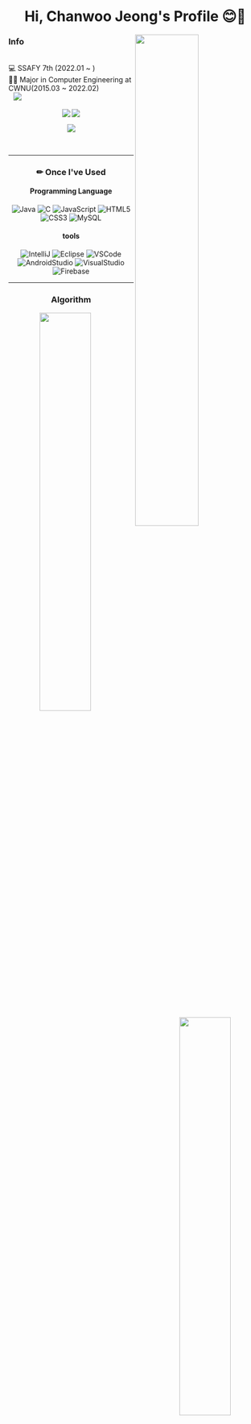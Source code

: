 <div align= center><h1> Hi, Chanwoo Jeong's Profile 😊👋</h1></div>

 <div width="40%" align="left">
   
   <img src="https://github-readme-stats.vercel.app/api?username=jeong-chan&show_icons=true" width="50%" align="right"/>
   
  </div>
    
<div align="left">
<h3> Info </h3>
  <br>
  💻 SSAFY 7th (2022.01 ~ )<br>
  👨‍🎓 Major in Computer Engineering at CWNU(2015.03 ~ 2022.02) <br>
  <a href="mailto:jeong_2240@naver.com"><img src="https://img.shields.io/badge/Mail-03C75A?style=flat-square&logo=Naver&logoColor=white&link=mailto:jeong_2240@naver.com"
style="height : auto; margin-left : 10px; margin-right : 10px;"/></a>
  <br>
 
 <div align="center">
  
 <a href="[https://jcob-firststep1110.tistory.com/]" target="_blank"><img align="center" src="https://img.shields.io/badge/[쓰고 싶은 텍스트]-[컬러 코드]?style=flat-square&logo=[브랜드 이름]&logoColor=white"/></a>
 <a href="https://www.instagram.com/j._.cobb/" target="_blank"><img align="center" src="https://img.shields.io/badge/Instagram-E4405F?style=flat-square&logo=Instagram&logoColor=white"/></a>
 
  <a href="mailto:jeong_2240@naver.com" target="_blank"><img align="center" src="https://img.shields.io/badge/Mail-03C75A.svg?style=for-the-badge&logo=Naver&logoColor=white&link=mailto:jeong_2240@naver.com"></a>

  <div>
  <br>
</div>

<hr>
<h3> ✏ Once I've Used<br></h3>
<h4> Programming Language </h4>

![Java](https://img.shields.io/badge/Java-007396.svg?style=for-the-badge&logo=Java&logoColor=white)
![C](https://img.shields.io/badge/C-A8B9CC.svg?style=for-the-badge&logo=C&logoColor=white)
![JavaScript](https://img.shields.io/badge/JavaScript-F7DF1E.svg?style=for-the-badge&logo=JavaScript&logoColor=white)
![HTML5](https://img.shields.io/badge/HTML5-E34F26.svg?style=for-the-badge&logo=HTML5&logoColor=white)
![CSS3](https://img.shields.io/badge/CSS3-1572B6.svg?style=for-the-badge&logo=CSS3&logoColor=white)
![MySQL](https://img.shields.io/badge/MySQL-4479A1.svg?style=for-the-badge&logo=MySQL&logoColor=white)

<h4> tools </h4>

![IntelliJ](https://img.shields.io/badge/IntelliJ-000000.svg?style=for-the-badge&logo=IntelliJIDEA&logoColor=white)
![Eclipse](https://img.shields.io/badge/Eclipse-2C2255.svg?style=for-the-badge&logo=EclipseIDE&logoColor=white)
![VSCode](https://img.shields.io/badge/VSCode-007ACC.svg?style=for-the-badge&logo=VisualStudioCode&logoColor=white)
![AndroidStudio](https://img.shields.io/badge/AndroidStudio-3DDC84.svg?style=for-the-badge&logo=AndroidStudio&logoColor=white)
![VisualStudio](https://img.shields.io/badge/VisualStudio-5C2D91.svg?style=for-the-badge&logo=VisualStudio&logoColor=white)
![Firebase](https://img.shields.io/badge/Firebase-FFCA28.svg?style=for-the-badge&logo=Firebase&logoColor=white)

<hr>
<h3> Algorithm </h3>

<img align= "left" src="http://mazassumnida.wtf/api/v2/generate_badge?boj=jeong_2240" width="45%">
<img align= "right" src="http://mazandi.herokuapp.com/api?handle=jeong_2240&theme=warm" width="45%"/>


